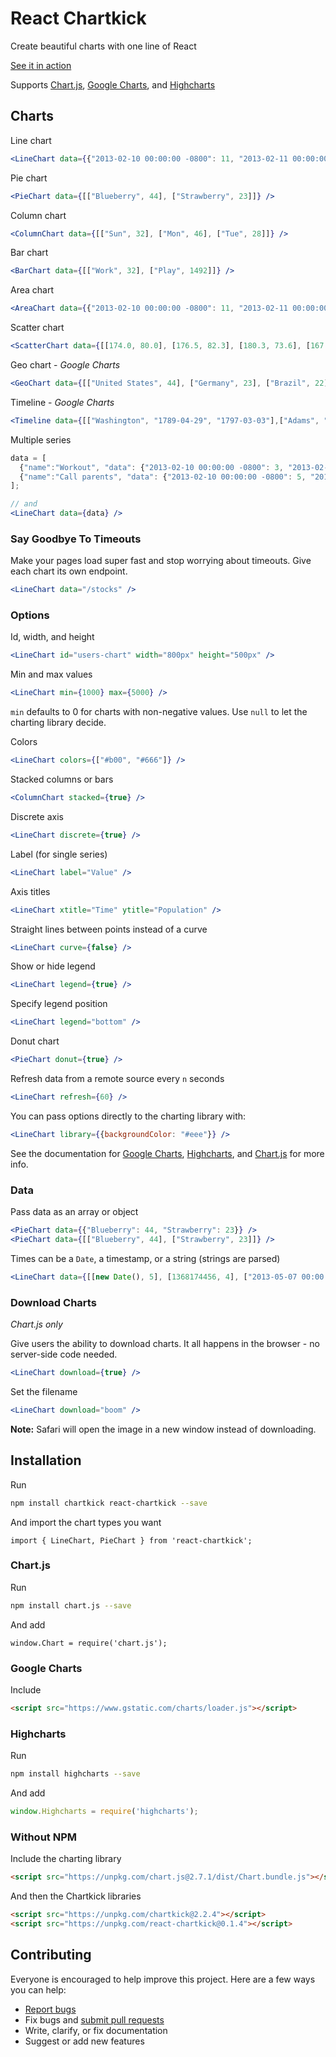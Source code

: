 # React Chartkick

Create beautiful charts with one line of React

[See it in action](http://ankane.github.io/chartkick.js/examples/)

Supports [Chart.js](http://www.chartjs.org/), [Google Charts](https://developers.google.com/chart/), and [Highcharts](http://www.highcharts.com/)

## Charts

Line chart

```jsx
<LineChart data={{"2013-02-10 00:00:00 -0800": 11, "2013-02-11 00:00:00 -0800": 6}} />
```

Pie chart

```jsx
<PieChart data={[["Blueberry", 44], ["Strawberry", 23]]} />
```

Column chart

```jsx
<ColumnChart data={[["Sun", 32], ["Mon", 46], ["Tue", 28]]} />
```

Bar chart

```jsx
<BarChart data={[["Work", 32], ["Play", 1492]]} />
```

Area chart

```jsx
<AreaChart data={{"2013-02-10 00:00:00 -0800": 11, "2013-02-11 00:00:00 -0800": 6}} />
```

Scatter chart

```jsx
<ScatterChart data={[[174.0, 80.0], [176.5, 82.3], [180.3, 73.6], [167.6, 74.1], [188.0, 85.9]]} />
```

Geo chart - *Google Charts*

```jsx
<GeoChart data={[["United States", 44], ["Germany", 23], ["Brazil", 22]]} />
```

Timeline - *Google Charts*

```jsx
<Timeline data={[["Washington", "1789-04-29", "1797-03-03"],["Adams", "1797-03-03", "1801-03-03"]]} />
```

Multiple series

```jsx
data = [
  {"name":"Workout", "data": {"2013-02-10 00:00:00 -0800": 3, "2013-02-17 00:00:00 -0800": 4}},
  {"name":"Call parents", "data": {"2013-02-10 00:00:00 -0800": 5, "2013-02-17 00:00:00 -0800": 3}}
];

// and
<LineChart data={data} />
```

### Say Goodbye To Timeouts

Make your pages load super fast and stop worrying about timeouts. Give each chart its own endpoint.

```jsx
<LineChart data="/stocks" />
```

### Options

Id, width, and height

```jsx
<LineChart id="users-chart" width="800px" height="500px" />
```

Min and max values

```jsx
<LineChart min={1000} max={5000} />
```

`min` defaults to 0 for charts with non-negative values. Use `null` to let the charting library decide.

Colors

```jsx
<LineChart colors={["#b00", "#666"]} />
```

Stacked columns or bars

```jsx
<ColumnChart stacked={true} />
```

Discrete axis

```jsx
<LineChart discrete={true} />
```

Label (for single series)

```jsx
<LineChart label="Value" />
```

Axis titles

```jsx
<LineChart xtitle="Time" ytitle="Population" />
```

Straight lines between points instead of a curve

```jsx
<LineChart curve={false} />
```

Show or hide legend

```jsx
<LineChart legend={true} />
```

Specify legend position

```jsx
<LineChart legend="bottom" />
```

Donut chart

```jsx
<PieChart donut={true} />
```

Refresh data from a remote source every `n` seconds

```jsx
<LineChart refresh={60} />
```

You can pass options directly to the charting library with:

```jsx
<LineChart library={{backgroundColor: "#eee"}} />
```

See the documentation for [Google Charts](https://developers.google.com/chart/interactive/docs/gallery), [Highcharts](http://api.highcharts.com/highcharts), and [Chart.js](http://www.chartjs.org/docs/) for more info.

### Data

Pass data as an array or object

```jsx
<PieChart data={{"Blueberry": 44, "Strawberry": 23}} />
<PieChart data={[["Blueberry", 44], ["Strawberry", 23]]} />
```

Times can be a `Date`, a timestamp, or a string (strings are parsed)

```jsx
<LineChart data={[[new Date(), 5], [1368174456, 4], ["2013-05-07 00:00:00 UTC", 7]]} />
```

### Download Charts

*Chart.js only*

Give users the ability to download charts. It all happens in the browser - no server-side code needed.

```jsx
<LineChart download={true} />
```

Set the filename

```jsx
<LineChart download="boom" />
```

**Note:** Safari will open the image in a new window instead of downloading.

## Installation

Run

```sh
npm install chartkick react-chartkick --save
```

And import the chart types you want

```es6
import { LineChart, PieChart } from 'react-chartkick';
```

### Chart.js

Run

```sh
npm install chart.js --save
```

And add

```es6
window.Chart = require('chart.js');
```

### Google Charts

Include

```html
<script src="https://www.gstatic.com/charts/loader.js"></script>
```

### Highcharts

Run

```sh
npm install highcharts --save
```

And add

```javascript
window.Highcharts = require('highcharts');
```

### Without NPM

Include the charting library

```html
<script src="https://unpkg.com/chart.js@2.7.1/dist/Chart.bundle.js"></script>
```

And then the Chartkick libraries

```html
<script src="https://unpkg.com/chartkick@2.2.4"></script>
<script src="https://unpkg.com/react-chartkick@0.1.4"></script>
```

## Contributing

Everyone is encouraged to help improve this project. Here are a few ways you can help:

- [Report bugs](https://github.com/ankane/react-chartkick/issues)
- Fix bugs and [submit pull requests](https://github.com/ankane/react-chartkick/pulls)
- Write, clarify, or fix documentation
- Suggest or add new features
